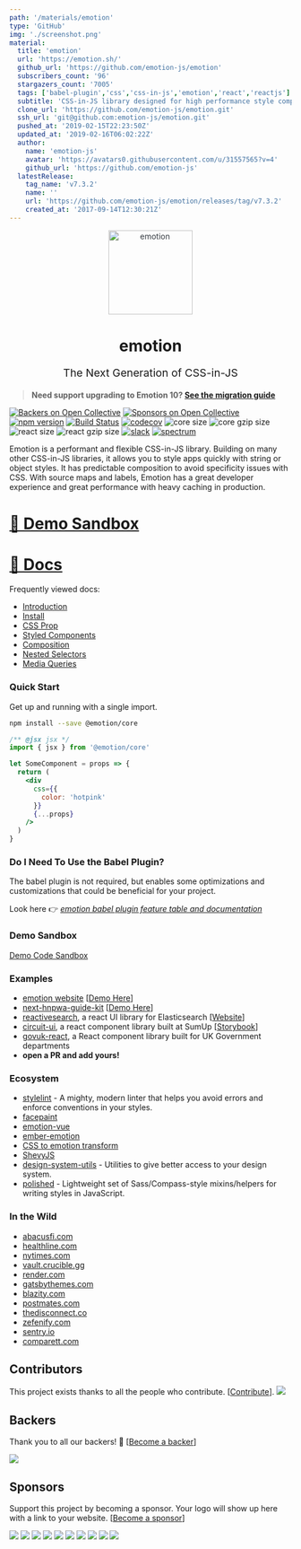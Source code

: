 ```yaml
---
path: '/materials/emotion'
type: 'GitHub'
img: './screenshot.png'
material:
  title: 'emotion'
  url: 'https://emotion.sh/'
  github_url: 'https://github.com/emotion-js/emotion'
  subscribers_count: '96'
  stargazers_count: '7005'
  tags: ['babel-plugin','css','css-in-js','emotion','react','reactjs']
  subtitle: 'CSS-in-JS library designed for high performance style composition'
  clone_url: 'https://github.com/emotion-js/emotion.git'
  ssh_url: 'git@github.com:emotion-js/emotion.git'
  pushed_at: '2019-02-15T22:23:50Z'
  updated_at: '2019-02-16T06:02:22Z'
  author:
    name: 'emotion-js'
    avatar: 'https://avatars0.githubusercontent.com/u/31557565?v=4'
    github_url: 'https://github.com/emotion-js'
  latestRelease:
    tag_name: 'v7.3.2'
    name: ''
    url: 'https://github.com/emotion-js/emotion/releases/tag/v7.3.2'
    created_at: '2017-09-14T12:30:21Z'
---
```

<p align='center' style='color: #343a40'>
  <img src='https://cdn.rawgit.com/tkh44/emotion/master/emotion.png' alt='emotion' height='150' width='150'>
  <h1 align='center'>emotion</h1>
</p>
<p align='center' style='font-size: 1.2rem;'>The Next Generation of CSS-in-JS</p>

> **Need support upgrading to Emotion 10? [See the migration guide](https://emotion.sh/docs/migrating-to-emotion-10)**

[![Backers on Open Collective](https://opencollective.com/emotion/backers/badge.svg)](#backers) [![Sponsors on Open Collective](https://opencollective.com/emotion/sponsors/badge.svg)](#sponsors) [![npm version](https://badge.fury.io/js/emotion.svg)](https://badge.fury.io/js/emotion)
[![Build Status](https://img.shields.io/circleci/project/github/emotion-js/emotion/master.svg)](https://circleci.com/gh/emotion-js/emotion)
[![codecov](https://codecov.io/gh/emotion-js/emotion/branch/master/graph/badge.svg)](https://codecov.io/gh/emotion-js/emotion)
![core size](https://img.shields.io/bundlephobia/min/emotion.svg?label=core%20size)
![core gzip size](https://img.shields.io/bundlephobia/minzip/emotion.svg?label=core%20gzip%20size)
![react size](https://img.shields.io/bundlephobia/min/@emotion/styled-base.svg?label=react%20size)
![react gzip size](https://img.shields.io/bundlephobia/minzip/@emotion/styled-base.svg?label=react%20gzip%20size)
[![slack](https://emotion.now.sh/badge.svg)](http://emotion.now.sh/)
[![spectrum](https://withspectrum.github.io/badge/badge.svg)](https://spectrum.chat/emotion)

Emotion is a performant and flexible CSS-in-JS library. Building on many other CSS-in-JS libraries, it allows you to style apps quickly with string or object styles. It has predictable composition to avoid specificity issues with CSS. With source maps and labels, Emotion has a great developer experience and great performance with heavy caching in production.

# [👀 Demo Sandbox](https://codesandbox.io/s/pk1qjqpw67)

# [📖 Docs](https://emotion.sh/docs/introduction)

Frequently viewed docs:

- [Introduction](https://emotion.sh/docs/introduction)
- [Install](https://emotion.sh/docs/install)
- [CSS Prop](https://emotion.sh/docs/css-prop)
- [Styled Components](https://emotion.sh/docs/styled)
- [Composition](https://emotion.sh/docs/composition)
- [Nested Selectors](https://emotion.sh/docs/nested)
- [Media Queries](https://emotion.sh/docs/media-queries)

### Quick Start

Get up and running with a single import.

```bash
npm install --save @emotion/core
```

```jsx
/** @jsx jsx */
import { jsx } from '@emotion/core'

let SomeComponent = props => {
  return (
    <div
      css={{
        color: 'hotpink'
      }}
      {...props}
    />
  )
}
```

### Do I Need To Use the Babel Plugin?

The babel plugin is not required, but enables some optimizations and customizations that could be beneficial for your project.

Look here 👉 _[emotion babel plugin feature table and documentation](https://github.com/emotion-js/emotion/tree/master/packages/babel-plugin-emotion)_

### Demo Sandbox

[Demo Code Sandbox](https://codesandbox.io/s/pk1qjqpw67)

### Examples

- [emotion website](site) [[Demo Here](https://emotion.sh)]
- [next-hnpwa-guide-kit](https://github.com/tkh44/next-hnpwa-guide-kit) [[Demo Here](https://hnpwa.life)]
- [reactivesearch](https://github.com/appbaseio/reactivesearch), a react UI library for Elasticsearch [[Website](https://opensource.appbase.io/reactivesearch/)]
- [circuit-ui](https://github.com/sumup/circuit-ui), a react component library built at SumUp [[Storybook](https://sumup.github.io/circuit-ui/)]
- [govuk-react](https://github.com/penx/govuk-react/), a React component library built for UK Government departments
- **open a PR and add yours!**

### Ecosystem

- [stylelint](https://github.com/stylelint/stylelint) - A mighty, modern linter that helps you avoid errors and enforce conventions in your styles.
- [facepaint](https://github.com/emotion-js/facepaint)
- [emotion-vue](https://github.com/egoist/emotion-vue)
- [ember-emotion](https://github.com/alexlafroscia/ember-emotion)
- [CSS to emotion transform](https://transform.now.sh/css-to-emotion/)
- [ShevyJS](https://github.com/kyleshevlin/shevyjs)
- [design-system-utils](https://github.com/mrmartineau/design-system-utils) - Utilities to give better access to your design system.
- [polished](https://github.com/styled-components/polished) - Lightweight set of Sass/Compass-style mixins/helpers for writing styles in JavaScript.

### In the Wild

- [abacusfi.com](https://abacusfi.com)
- [healthline.com](https://www.healthline.com)
- [nytimes.com](https://www.nytimes.com)
- [vault.crucible.gg](http://vault.crucible.gg/)
- [render.com](https://render.com)
- [gatsbythemes.com](https://gatsbythemes.com/)
- [blazity.com](https://blazity.com/)
- [postmates.com](https://postmates.com/)
- [thedisconnect.co](https://thedisconnect.co/one)
- [zefenify.com](https://zefenify.com/about.html)
- [sentry.io](https://sentry.io)
- [comparett.com](https://comparett.com)

## Contributors

This project exists thanks to all the people who contribute. [[Contribute](CONTRIBUTING.md)].
<a href='https://github.com/emotion-js/emotion/graphs/contributors'><img src='https://opencollective.com/emotion/contributors.svg?width=890&button=false' /></a>

## Backers

Thank you to all our backers! 🙏 [[Become a backer](https://opencollective.com/emotion#backer)]

<a href='https://opencollective.com/emotion#backers' target='_blank'><img src='https://opencollective.com/emotion/backers.svg?width=890'></a>

## Sponsors

Support this project by becoming a sponsor. Your logo will show up here with a link to your website. [[Become a sponsor](https://opencollective.com/emotion#sponsor)]

<a href='https://opencollective.com/emotion/sponsor/0/website' target='_blank'><img src='https://opencollective.com/emotion/sponsor/0/avatar.svg'></a>
<a href='https://opencollective.com/emotion/sponsor/1/website' target='_blank'><img src='https://opencollective.com/emotion/sponsor/1/avatar.svg'></a>
<a href='https://opencollective.com/emotion/sponsor/2/website' target='_blank'><img src='https://opencollective.com/emotion/sponsor/2/avatar.svg'></a>
<a href='https://opencollective.com/emotion/sponsor/3/website' target='_blank'><img src='https://opencollective.com/emotion/sponsor/3/avatar.svg'></a>
<a href='https://opencollective.com/emotion/sponsor/4/website' target='_blank'><img src='https://opencollective.com/emotion/sponsor/4/avatar.svg'></a>
<a href='https://opencollective.com/emotion/sponsor/5/website' target='_blank'><img src='https://opencollective.com/emotion/sponsor/5/avatar.svg'></a>
<a href='https://opencollective.com/emotion/sponsor/6/website' target='_blank'><img src='https://opencollective.com/emotion/sponsor/6/avatar.svg'></a>
<a href='https://opencollective.com/emotion/sponsor/7/website' target='_blank'><img src='https://opencollective.com/emotion/sponsor/7/avatar.svg'></a>
<a href='https://opencollective.com/emotion/sponsor/8/website' target='_blank'><img src='https://opencollective.com/emotion/sponsor/8/avatar.svg'></a>
<a href='https://opencollective.com/emotion/sponsor/9/website' target='_blank'><img src='https://opencollective.com/emotion/sponsor/9/avatar.svg'></a>
